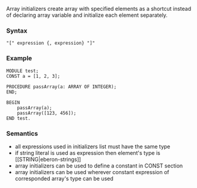 Array initializers create array with specified elements as a shortcut instead of declaring array variable and initialize each element separately.

### Syntax

	"[" expression {, expression} "]"

### Example

	
	MODULE test;
	CONST a = [1, 2, 3];

	PROCEDURE passArray(a: ARRAY OF INTEGER);
	END;

	BEGIN
		passArray(a);
		passArray([123, 456]);
	END test.

### Semantics

* all expressions used in initializers list must have the same type
* if string literal is used as expression then element's type is [[STRING|eberon-strings]]
* array initializers can be used to define a constant in CONST section
* array initializers can be used wherever constant expression of corresponded array's type can be used 